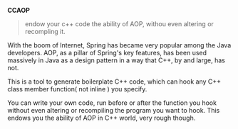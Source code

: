 ﻿**CCAOP**>endow your c++ code the ability of AOP, withou even altering or recompling it.With the boom of Internet, Spring has became very popular among the Java developers. AOP, as  a pillar of Spring's key features, has been used massively in Java as a design pattern in a way that C++, by and large, has not.This is a tool to generate boilerplate C++ code﻿, which can hook any C++ class member function( not inline ) you specify.You can write your own code, run before or after the function you hook without even altering or recompiling the program you want to hook. This endows you the ability of AOP in C++ world, very rough though.